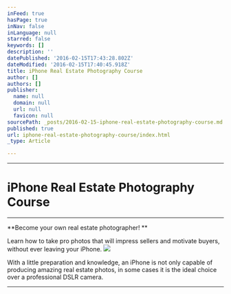 ```yaml
---
inFeed: true
hasPage: true
inNav: false
inLanguage: null
starred: false
keywords: []
description: ''
datePublished: '2016-02-15T17:43:28.802Z'
dateModified: '2016-02-15T17:40:45.918Z'
title: iPhone Real Estate Photography Course
author: []
authors: []
publisher:
  name: null
  domain: null
  url: null
  favicon: null
sourcePath: _posts/2016-02-15-iphone-real-estate-photography-course.md
published: true
url: iphone-real-estate-photography-course/index.html
_type: Article

---
```

****

# iPhone Real Estate Photography Course

****

**Become your own real estate photographer! **

Learn how to take pro photos that will impress sellers and motivate buyers, without ever leaving your iPhone.
![](https://the-grid-user-content.s3-us-west-2.amazonaws.com/f738acc6-3ff2-4786-b71e-a76a131cd4df.jpg)

With a little preparation and knowledge, an iPhone is not only capable of producing amazing real estate photos, in some cases it is the ideal choice over a professional DSLR camera.

****